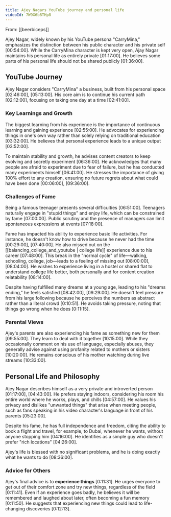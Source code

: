 ```yaml
---
title: Ajey Nagars YouTube journey and personal life
videoId: 7W9X6b8THp8
---
```


From: [[beerbiceps]] <br/> 

Ajey Nagar, widely known by his YouTube persona "CarryMina," emphasizes the distinction between his public character and his private self <a class="yt-timestamp" data-t="00:54:00">[00:54:00]</a>. While the CarryMina character is kept very open, Ajay Nagar maintains his personal life as entirely private <a class="yt-timestamp" data-t="01:17:00">[01:17:00]</a>. He believes some parts of his personal life should not be shared publicly <a class="yt-timestamp" data-t="01:36:00">[01:36:00]</a>.

## YouTube Journey

Ajey Nagar considers "CarryMina" a business, built from his personal space <a class="yt-timestamp" data-t="02:46:00">[02:46:00]</a>, <a class="yt-timestamp" data-t="05:13:00">[05:13:00]</a>. His core aim is to continue his current path <a class="yt-timestamp" data-t="02:12:00">[02:12:00]</a>, focusing on taking one day at a time <a class="yt-timestamp" data-t="02:41:00">[02:41:00]</a>.

### Key Learnings and Growth
The biggest learning from his experience is the importance of continuous learning and gaining experience <a class="yt-timestamp" data-t="02:55:00">[02:55:00]</a>. He advocates for experiencing things in one's own way rather than solely relying on traditional education <a class="yt-timestamp" data-t="03:32:00">[03:32:00]</a>. He believes that personal experience leads to a unique output <a class="yt-timestamp" data-t="03:52:00">[03:52:00]</a>.

To maintain stability and growth, he advises content creators to keep evolving and secretly experiment <a class="yt-timestamp" data-t="06:36:00">[06:36:00]</a>. He acknowledges that many people are afraid to experiment due to fear of failure, but he has conducted many experiments himself <a class="yt-timestamp" data-t="06:41:00">[06:41:00]</a>. He stresses the importance of giving 100% effort to any creation, ensuring no future regrets about what could have been done <a class="yt-timestamp" data-t="00:06:00">[00:06:00]</a>, <a class="yt-timestamp" data-t="09:36:00">[09:36:00]</a>.

### Challenges of Fame
Being a famous teenager presents several difficulties <a class="yt-timestamp" data-t="06:51:00">[06:51:00]</a>. Teenagers naturally engage in "stupid things" and enjoy life, which can be constrained by fame <a class="yt-timestamp" data-t="07:00:00">[07:00:00]</a>. Public scrutiny and the presence of managers can limit spontaneous expressions at events <a class="yt-timestamp" data-t="07:18:00">[07:18:00]</a>.

Fame has impacted his ability to experience basic life activities. For instance, he doesn't know how to drive because he never had the time <a class="yt-timestamp" data-t="00:29:00">[00:29:00]</a>, <a class="yt-timestamp" data-t="07:40:00">[07:40:00]</a>. He also missed out on the [[balancing_college_and_youtube | college life]] experience due to his career <a class="yt-timestamp" data-t="07:48:00">[07:48:00]</a>. This break in the "normal cycle" of life—walking, schooling, college, job—leads to a feeling of missing out <a class="yt-timestamp" data-t="08:00:00">[08:00:00]</a>, <a class="yt-timestamp" data-t="08:04:00">[08:04:00]</a>. He wishes to experience living in a hostel or shared flat to understand college life better, both personally and for content creation relatability <a class="yt-timestamp" data-t="08:14:00">[08:14:00]</a>.

Despite having fulfilled many dreams at a young age, leading to his "dreams ending," he feels satisfied <a class="yt-timestamp" data-t="08:42:00">[08:42:00]</a>, <a class="yt-timestamp" data-t="09:29:00">[09:29:00]</a>. He doesn't feel pressure from his large following because he perceives the numbers as abstract rather than a literal crowd <a class="yt-timestamp" data-t="0:10:51">[0:10:51]</a>. He avoids taking pressure, noting that things go wrong when he does <a class="yt-timestamp" data-t="0:11:15">[0:11:15]</a>.

### Parental Views
Ajey's parents are also experiencing his fame as something new for them <a class="yt-timestamp" data-t="09:55:00">[09:55:00]</a>. They learn to deal with it together <a class="yt-timestamp" data-t="10:15:00">[10:15:00]</a>. While they occasionally comment on his use of language, especially abuses, they generally advise against using profanity related to mothers or sisters <a class="yt-timestamp" data-t="10:20:00">[10:20:00]</a>. He remains conscious of his mother watching during live streams <a class="yt-timestamp" data-t="10:33:00">[10:33:00]</a>.

## Personal Life and Philosophy

Ajey Nagar describes himself as a very private and introverted person <a class="yt-timestamp" data-t="01:17:00">[01:17:00]</a>, <a class="yt-timestamp" data-t="04:43:00">[04:43:00]</a>. He prefers staying indoors, considering his room his entire world where he works, plays, and chills <a class="yt-timestamp" data-t="04:57:00">[04:57:00]</a>. He values his privacy and dislikes "unwanted things" that arise when meeting people, such as fans speaking in his video character's language in front of his parents <a class="yt-timestamp" data-t="05:23:00">[05:23:00]</a>.

Despite his fame, he has full independence and freedom, citing the ability to book a flight and travel, for example, to Dubai, whenever he wants, without anyone stopping him <a class="yt-timestamp" data-t="04:16:00">[04:16:00]</a>. He identifies as a simple guy who doesn't prefer "rich locations" <a class="yt-timestamp" data-t="04:26:00">[04:26:00]</a>.

Ajey's life is blessed with no significant problems, and he is doing exactly what he wants to do <a class="yt-timestamp" data-t="08:36:00">[08:36:00]</a>.

### Advice for Others
Ajey's final advice is to **experience things** <a class="yt-timestamp" data-t="0:11:31">[0:11:31]</a>. He urges everyone to get out of their comfort zone and try new things, regardless of the field <a class="yt-timestamp" data-t="0:11:41">[0:11:41]</a>. Even if an experience goes badly, he believes it will be remembered and laughed about later, often becoming a fun memory <a class="yt-timestamp" data-t="0:11:50">[0:11:50]</a>. He suggests that experiencing new things could lead to life-changing discoveries <a class="yt-timestamp" data-t="0:12:13">[0:12:13]</a>.